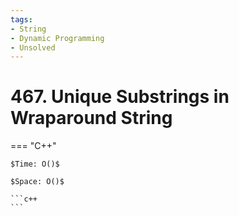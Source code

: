 ```yaml
---
tags:
- String
- Dynamic Programming
- Unsolved
---
```



# 467. Unique Substrings in Wraparound String

=== "C++"

    $Time: O()$

    $Space: O()$

    ```c++
    ```
